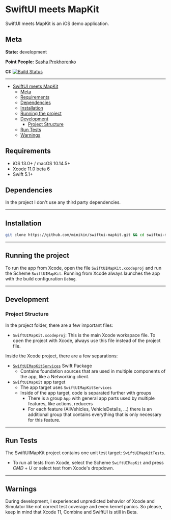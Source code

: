 # SwiftUI meets MapKit

SwiftUI meets MapKit is an iOS demo application.

## Meta

**State:** development

**Point People:** [Sasha Prokhorenko](mailto:djminikin@gmail.com)

**CI:** [![Build Status](https://app.bitrise.io/app/693d5288e6e84421/status.svg?token=LSxCFwkI7mKZNc9SVNhM9w)](https://app.bitrise.io/app/693d5288e6e84421)

---

- [SwiftUI meets MapKit](#swiftui-meets-mapkit)
  - [Meta](#meta)
  - [Requirements](#requirements)
  - [Dependencies](#dependencies)
  - [Installation](#installation)
  - [Running the project](#running-the-project)
  - [Development](#development)
    - [Project Structure](#project-structure)
  - [Run Tests](#run-tests)
  - [Warnings](#warnings)

## Requirements

- iOS 13.0+ / macOS 10.14.5+
- Xcode 11.0 beta 6
- Swift 5.1+

## Dependencies

In the project I don't use any third party dependencies.

---

## Installation

```sh
git clone https://github.com/minikin/swiftui-mapkit.git && cd swiftui-mapkit
```

---

## Running the project

To run the app from Xcode, open the file `SwiftUIMapKit.xcodeproj` and run the Scheme `SwiftUIMapKit`.
Running from Xcode always launches the app with the build configuration `Debug`.

---

## Development

### Project Structure

In the project folder, there are a few important files:

- `SwiftUIMapKit.xcodeproj`: This is the main Xcode workspace file. To open the project with Xcode, always use this file instead of the project file.

Inside the Xcode project, there are a few separations:

- [`SwiftUIMapKitServices`](https://github.com/minikin/swiftui-mapkit-services) Swift Package
  - Contains foundation sources that are used in multiple components of the app, like a Networking client.
- `SwiftUIMapKit` app target
  - The app target uses `SwiftUIMapKitServices`
  - Inside of the app target, code is separated further with groups
    - There is a group `App` with general app parts used by multiple features, like actions, reducers
    - For each feature (AllVehicles, VehicleDetails, ...) there is an additional group that contains everything that is only necessary for this feature.

---

## Run Tests

The SwiftUIMapKit project contains one unit test target: `SwiftUIMapKitTests`.

- To run all tests from Xcode, select the Scheme `SwiftUIMapKit` and press _CMD_ + _U_ or select test from Xcode's dropdown.

---

## Warnings

During development, I experienced unpredicted behavior of Xcode and Simulator
like not correct test coverage and even kernel panics.
So please, keep in mind that Xcode 11, Combine and SwiftUI is still in Beta.
